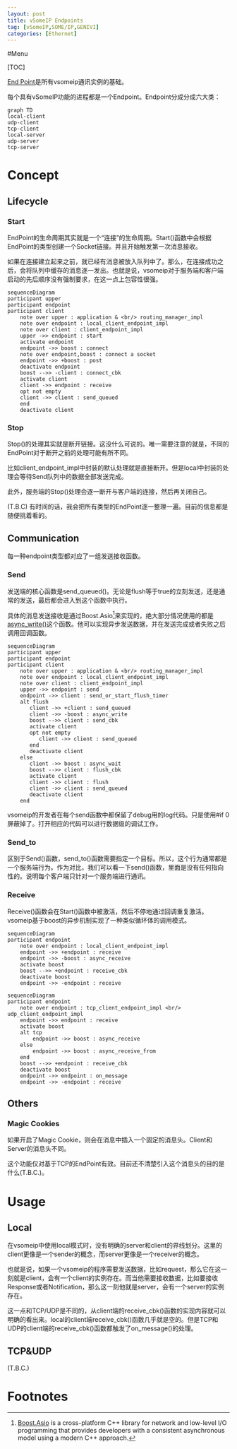 ```yaml
---
layout: post
title: vSomeIP Endpoints
tag: [vSomeIP,SOME/IP,GENIVI]
categories: [Ethernet]
---
```


<!--break-->

#Menu

[TOC]

[End Point](https://github.com/GENIVI/vsomeip/blob/master/implementation/endpoints/include/endpoint.hpp)是所有vsomeip通讯实例的基础。

每个具有vSomeIP功能的进程都是一个Endpoint。Endpoint分成分成六大类：

```mermaid
graph TD
local-client
udp-client
tcp-client
local-server
udp-server
tcp-server
```



# Concept

## Lifecycle

### Start

EndPoint的生命周期其实就是一个“连接”的生命周期。Start()函数中会根据EndPoint的类型创建一个Socket链接。并且开始触发第一次消息接收。

如果在连接建立起来之前，就已经有消息被放入队列中了。那么，在连接成功之后，会将队列中缓存的消息逐一发出。也就是说，vsomeip对于服务端和客户端启动的先后顺序没有强制要求，在这一点上包容性很强。

```mermaid
sequenceDiagram
participant upper
participant endpoint
participant client
    note over upper : application & <br/> routing_manager_impl
    note over endpoint : local_client_endpoint_impl
    note over client : client_endpoint_impl
    upper ->> endpoint : start
    activate endpoint
    endpoint ->> boost : connect
    note over endpoint,boost : connect a socket
    endpoint ->> +boost : post
    deactivate endpoint
    boost -->> -client : connect_cbk
    activate client
    client ->> endpoint : receive
    opt not empty
    client ->> client : send_queued
    end
    deactivate client
```



### Stop

Stop()的处理其实就是断开链接。这没什么可说的。唯一需要注意的就是，不同的EndPoint对于断开之前的处理可能有所不同。

比如client_endpoint_impl中封装的默认处理就是直接断开。但是local中封装的处理会等待Send队列中的数据全部发送完成。



此外，服务端的Stop()处理会逐一断开与客户端的连接，然后再关闭自己。



(T.B.C) 有时间的话，我会把所有类型的EndPoint逐一整理一遍。目前的信息都是随便挑着看的。



## Communication

每一种endpoint类型都对应了一组发送接收函数。

### Send

发送端的核心函数是send_queued()。无论是flush等于true的立刻发送，还是通常的发送，最后都会进入到这个函数中执行。

具体的消息发送接收是通过Boost.Asio[^asio]来实现的，绝大部分情况使用的都是[async_write()](https://www.boost.org/doc/libs/1_55_0/doc/html/boost_asio/reference/async_write/overload1.html)这个函数。他可以实现异步发送数据，并在发送完成或者失败之后调用回调函数。



```mermaid
sequenceDiagram
participant upper
participant endpoint
participant client
    note over upper : application & <br/> routing_manager_impl
    note over endpoint : local_client_endpoint_impl
    note over client : client_endpoint_impl
    upper ->> endpoint : send
    endpoint ->> client : send_or_start_flush_timer
    alt flush
       client ->> +client : send_queued
       client ->> -boost : async_write
       boost -->> client : send_cbk
       activate client
       opt not empty
          client ->> client : send_queued
       end
       deactivate client
    else
       client ->> boost : async_wait
       boost -->> client : flush_cbk
       activate client
       client ->> client : flush
       client ->> client : send_queued
       deactivate client
    end
```

vsomeip的开发者在每个send函数中都保留了debug用的log代码。只是使用#if 0屏蔽掉了。打开相应的代码可以进行数据级的调试工作。



### Send_to

区别于Send()函数，send_to()函数需要指定一个目标。所以，这个行为通常都是一个服务端行为。作为对比，我们可以看一下send()函数，里面是没有任何指向性的。说明每个客户端只针对一个服务端进行通讯。

### Receive

Receive()函数会在Start()函数中被激活，然后不停地通过回调重复激活。vsomeip基于boost的异步机制实现了一种类似循环体的调用模式。

```mermaid
sequenceDiagram
participant endpoint
    note over endpoint : local_client_endpoint_impl
    endpoint ->> +endpoint : receive
    endpoint ->> -boost : async_receive
    activate boost
    boost -->> +endpoint : receive_cbk
    deactivate boost
    endpoint ->> -endpoint : receive
```

```mermaid
sequenceDiagram
participant endpoint
    note over endpoint : tcp_client_endpoint_impl <br/> udp_client_endpoint_impl
    endpoint ->> endpoint : receive
    activate boost
    alt tcp
        endpoint ->> boost : async_receive
    else
        endpoint ->> boost : async_receive_from
    end
    boost -->> +endpoint : receive_cbk
    deactivate boost
    endpoint ->> endpoint : on_message
    endpoint ->> -endpoint : receive
```



## Others

### Magic Cookies

如果开启了Magic Cookie，则会在消息中插入一个固定的消息头。Client和Server的消息头不同。

这个功能仅对基于TCP的EndPoint有效。目前还不清楚引入这个消息头的目的是什么(T.B.C.)。

# Usage

## Local

在vsomeip中使用local模式时，没有明确的server和client的界线划分。这里的client更像是一个sender的概念，而server更像是一个receiver的概念。

也就是说，如果一个vsomeip的程序需要发送数据，比如request，那么它在这一刻就是client，会有一个client的实例存在。而当他需要接收数据，比如要接收Response或者Notification，那么这一刻他就是server，会有一个server的实例存在。

这一点和TCP/UDP是不同的，从client端的receive_cbk()函数的实现内容就可以明确的看出来。local的client端receive_cbk()函数几乎就是空的。但是TCP和UDP的client端的receive_cbk()函数都触发了on_message()的处理。



## TCP&UDP

(T.B.C.)



# Footnotes


[^asio]: [Boost.Asio](https://www.boost.org/doc/libs/1_55_0/doc/html/boost_asio.html) is a cross-platform C++ library for network and low-level I/O programming that provides developers with a consistent asynchronous model using a modern C++ approach.

